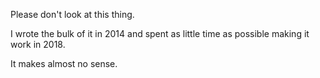 Please don't look at this thing.

I wrote the bulk of it in 2014 and spent as little time as possible making it work in 2018.

It makes almost no sense.
